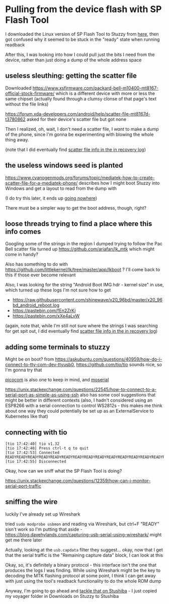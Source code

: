 # Pulling from the device flash with SP Flash Tool

I downloaded the Linux version of SP Flash Tool to Stuzzy from [here](https://spflashtools.com/category/linux), then got confused why it seemed to be stuck in the "ready" state when running readback

After this, I was looking into how I could pull just the bits I need from the device, rather than just doing a dump of the whole address space

## useless sleuthing: getting the scatter file

Downloaded https://www.xsfirmware.com/packard-bell-m10400-mt8167-official-stock-firmware/ which is a different device with more or less the same chipset (actually found through a clumsy clonse of that page's text without the file links)

https://forum.xda-developers.com/android/help/scatter-file-mt8167d-t3780862 asked for their device's scatter file but got none

Then I realized, oh, wait, I don't need a scatter file, I *want* to make a dump of the phone, since I'm gonna be experimenting with blowing the whole thing away.

(note that I did eventually find [scatter file info in the in recovery log](6c94eb4b-ce94-407c-ab64-fe871e4992ce.md))

## the useless windows seed is planted

https://www.cyanogenmods.org/forums/topic/mediatek-how-to-create-scatter-file-for-a-mediatek-phone/ describes how I might boot Stuzzy into Windows and get a layout to read from the dump with

(I do try this later, it ends up [going nowhere](b4693a8a-8ecd-4165-a3ef-f61d9144a1db.md))

There must be a simpler way to get the boot address, though, right?

## loose threads trying to find a place where this info comes

Googling some of the strings in the region I dumped trying to follow the Pac Bell scatter file turned up https://github.com/ariafan/lk_mtk which might come in handy?

Also has something to do with https://github.com/littlekernel/lk/tree/master/app/lkboot ? I'll come back to this if those ever become relevant

Also, I was looking for the string "Android Boot IMG hdr - kernel size" in use, which turned up these logs I'm not sure how to get

- https://raw.githubusercontent.com/shinewave/x20_96bd/master/x20_96bd_android_reboot.log
- https://pastebin.com/fEn2ZrKi
- https://pastebin.com/xXe4aLvW

(again, note that, while I'm still not sure where the strings I was searching for get spit out, I did eventually find [scatter file info in the in recovery log](6c94eb4b-ce94-407c-ab64-fe871e4992ce.md))

## adding some terminals to stuzzy

Might be on boot? from https://askubuntu.com/questions/40959/how-do-i-connect-to-tty-com-dev-ttyusb0, https://github.com/tio/tio sounds nice, so I'm gonna try that

[picocom](https://github.com/npat-efault/picocom) is also one to keep in mind, and [moserial](https://wiki.gnome.org/action/show/Apps/Moserial?action=show&redirect=moserial)

https://unix.stackexchange.com/questions/22545/how-to-connect-to-a-serial-port-as-simple-as-using-ssh also has some cool suggestions that might be better in different contexts (also, I hadn't considered using an ESP8266 with a serial connection to control WS2812s - this makes me think about one way they could potentially be set up as an ExternalService to Kubernetes like that)

## connecting with tio

```
[tio 17:42:40] tio v1.32
[tio 17:42:40] Press ctrl-t q to quit
[tio 17:42:53] Connected
READYREADYREADYREADYREADYREADYREADYREADYREADYREADYREADYREADYREADYREADYREADYREADYREADYREADYREADYREADYREADYREADYREADYREADYREADYREADYREADYREADYREADYREADYREADYREADYREADYREADYREADYREADYREADYREADYREADYREADYREADYREADYREADYREADYREADYREADYREADYREADYREADYREADYREADYREADYREADYREADYREADYREADYREADYREADYREADYREADYREADYREADYREADYREADYREADYREADYREADYREADYREADYREADYREADYREADYREADYREADYREADYREADYREADYREADYREADYREADYREADYREADYREADYREADYREADYREADY
[tio 17:42:55] Disconnected
```

Okay, how can we sniff what the SP Flash Tool is doing?

https://unix.stackexchange.com/questions/12359/how-can-i-monitor-serial-port-traffic

## sniffing the wire

luckily I've already set up Wireshark

tried `sudo modprobe usbmon` and reading via Wireshark, but ctrl+F "READY" sisn't work so I'm putting that aside - https://blog.davehylands.com/capturing-usb-serial-using-wireshark/ might get me there later

Actually, looking at the `usb.capdata` filter they suggest... okay, now that I get that the serial traffic is the "Remaining capture data" block, I can look at this

Okay, so, it's definitely a binary protocol - this interface isn't the one that produces the logs I was finding. While using Wireshark might be the key to decoding the MTK flashing protocol at some point, I think I can get away with just using the tool's readback functionality to do the whole ROM dump

Anyway, I'm going to go ahead and [tackle that on Stushiba](7817a8ff-e679-4f1b-97b7-9dc8e213bcc7.md) - I just copied my voyager folder in Downloads on Stuzzy to Stushiba
